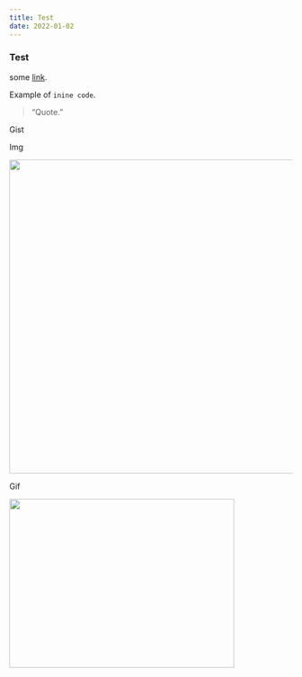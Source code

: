 ```yaml
---
title: Test
date: 2022-01-02
---
```


### Test

some [link](https://www.google.com).

Example of ```inine code```.

> “Quote.”

Gist

<script src="https://gist.github.com/Zeraye/f342157ed413365086eceb3c135a059e.js"></script>

Img

<img src="https://searchengineland.com/figz/wp-content/seloads/2018/01/google-dog-puppy-eyes-1515500243.jpg" width="640" height="558" />

Gif

<img src="https://media.giphy.com/media/vFKqnCdLPNOKc/giphy.gif" width="400" height="300" />